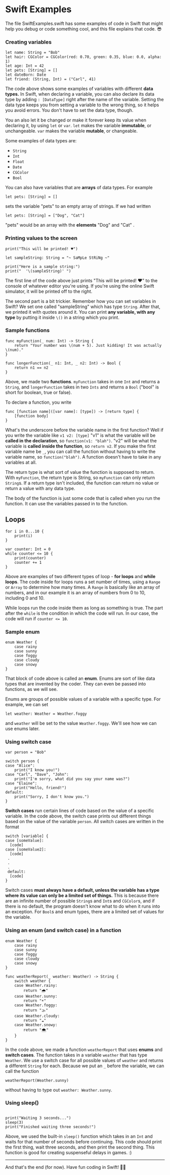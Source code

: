 # Swift Examples

The file SwiftExamples.swift has some examples of code in Swift that might help you debug or code something cool, and this file explains that code. 😎

### Creating variables

```
let name: String = "Bob"
let hair: CGColor = CGColor(red: 0.70, green: 0.35, blue: 0.0, alpha: 1)
let age: Int = 42
let pets: [String] = []
let dateBorn: Date
let friend: (String, Int) = ("Carl", 41)
```

The code above shows some examples of variables with different **data types.** In Swift, when declaring a variable, you can also declare its data type by adding ```: [DataType]``` right after the name of the variable. Setting the data type keeps you from setting a variable to the wrong thing, so it helps you avoid errors. You don't have to set the data type, though.

You an also let it be changed or make it forever keep its value when declaring it, by using ``` let ``` or ``` var ```. ``` let ``` makes the variable **immutable**, or unchangeable. ``` var ``` makes the variable **mutable**, or changeable.

Some examples of data types are:
  - ``` String ```
  - ``` Int ```
  - ``` Float ```
  - ``` Date ```
  - ``` CGColor ```
  - ``` Bool ```

You can also have variables that are **arrays** of data types. For example

```
let pets: [String] = []
```

sets the variable "pets" to an empty array of strings. If we had written 

```
let pets: [String] = ["Dog", "Cat"]
```

"pets" would be an array with the **elements** "Dog" and "Cat" .

### Printing values to the screen

```
print("This will be printed! ♥")

let sampleString: String = "~ SaMpLe StRiNg ~"

print("Here is a sample string:")
print("  '\(sampleString)' ")
```

The first line of the code above just prints "This will be printed! ♥" to the console of whatever editor you're using. If you're using the online Swift simulator, it will be printed off to the right.

The second part is a bit trickier. Remember how you can set variables in Swift? We set one called "sampleString" which has type ```String```. After that, we printed it with quotes around it. You can print **any variable, with any type** by putting it inside ```\()``` in a string which you print.

### Sample functions

```
func myFunction(_ num: Int) -> String {
    return "Your number was \(num + 5). Just kidding! It was actually \(num)."
}

func longerFunction(_ n1: Int, _ n2: Int) -> Bool {
    return n1 == n2
}
```

Above, we made two **functions**. `myFunction` takes in one ```Int``` and returns a ```String```, and ```longerFunction``` takes in two ```Ints``` and returns a ```Bool``` ("bool" is short for boolean, true or false). 

To declare a function, you write 

```
func [function name]([var name]: [type]) -> [return type] {
    [function body]
}
```

What's the underscore before the variable name in the first function? Well if you write the variable like ```v1 v2: [type]``` "v1" is what the variable will be **called in the declaration**, so ```function(v1: "blah")```. "v2" will be what the variable is **called inside the function**, so ```return v2```. If you make the first variable name be ```_```, you can call the function without having to write the variable name, so ```function("blah")```. A function doesn't have to take in any variables at all.

The return type is what sort of value the function is supposed to return. With ```myFunction```, the return type is String, so ```myFunction``` can only return ```String```s. If a return type isn't included, the function can return no value or return a value with any data type. 

The body of the function is just some code that is called when you run the function. It can use the variables passed in to the function. 

## Loops

```
for i in 0...10 {
    print(i)
}

var counter: Int = 0
while counter <= 10 {
    print(counter)
    counter += 1
}
```

Above are examples of two different types of loop - **for loops** and **while loops**. The code inside for loops runs a set number of times, using a ```Range``` or ```Array``` to determine how many times. A ```Range``` is basically like an array of numbers, and in our example it is an array of numbers from 0 to 10, including 0 and 10.

While loops run the code inside them as long as something is true. The part after the ```while``` is the condition in which the code will run. In our case, the code will run if ```counter <= 10```.

### Sample enum

```
enum Weather {
    case rainy
    case sunny
    case foggy
    case cloudy
    case snowy
}
```

That block of code above is called an **enum**. Enums are sort of like data types that are invented by the coder. They can even be passed into functions, as we will see. 

Enums are groups of possible values of a variable with a specific type. For example, we can set

```
let weather: Weather = Weather.foggy
```

and ```weather``` will be set to the value ```Weather.foggy```. We'll see how we can use enums later.

### Using switch case

```
var person = "Bob"

switch person {
case "Alice":
    print("I know you!")
case "Carl", "Dave", "John":
    print("I'm sorry, what did you say your name was?")
case "Elaine":
    print("Hello, friend!")
default:
    print("Sorry, I don't know you.")
}
```

**Switch cases** run certain lines of code based on the value of a specific variable. In the code above, the switch case prints out different things based on the value of the variable ```person```. All switch cases are written in the format 

```
switch [variable] {
case [someValue]:
  [code]
case [someValue2]:
  [code]
 .
 .
 .
 default:
  [code]
}
```

Switch cases **must always have a default, unless the variable has a type where its value can only be a limited set of things.** This is because there are an infinite number of possible ```String```s and ```Int```s and ```CGColor```s, and if there is no default, the program doesn't know what to do when it runs into an exception. For ```Bool```s and enum types, there are a limited set of values for the variable.

### Using an enum (and switch case) in a function

```
enum Weather {
    case rainy
    case sunny
    case foggy
    case cloudy
    case snowy
}

func weatherReport(_ weather: Weather) -> String {
    switch weather {
    case Weather.rainy:
        return "🌧️"
    case Weather.sunny:
        return "☀️"
    case Weather.foggy:
        return "🌫️"
    case Weather.cloudy:
        return "☁️"
    case Weather.snowy:
        return "🌨️"
    }
}
```

In the code above, we made a function ```weatherReport``` that uses **enums** and **switch cases**. The function takes in a variable ```weather``` that has type ```Weather```. We use a switch case for all possible values of ```weather``` and returns a different ```String``` for each. Because we put an ```_``` before the variable, we can call the function

```
weatherReport(Weather.sunny)
```

without having to type out ```weather: Weather.sunny```.

### Using sleep()

```

print("Waiting 3 seconds...")
sleep(3)
print("Finished waiting three seconds!")

```

Above, we used the built-in ```sleep()``` function which takes in an ```Int``` and waits for that number of seconds before continuing. This code should print the first thing, wait three seconds, and then print the second thing. This function is good for creating suspenseful delays in games. :)

---

And that's the end (for now). Have fun coding in Swift! 👩‍💻

